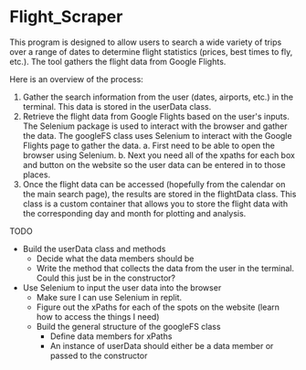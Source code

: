 # Flight_Scraper

This program is designed to allow users to search a wide variety of trips over a range of dates to determine flight statistics (prices, best times to fly, etc.).  The tool gathers the flight data from Google Flights.  


Here is an overview of the process:

1. Gather the search information from the user (dates, airports, etc.) in the terminal.  This data is stored in the userData class.
2. Retrieve the flight data from Google Flights based on the user's inputs.  The Selenium package is used to interact with the browser and gather the data.  The googleFS class uses Selenium to interact with the Google Flights page to gather the data.
   a. First need to be able to open the browser using Selenium.
   b. Next you need all of the xpaths for each box and button on the website so the user data can be entered in to those places. 
3. Once the flight data can be accessed (hopefully from the calendar on the main search page), the results are stored in the flightData class.  This class is a custom container that allows you to store the flight data with the corresponding day and month for plotting and analysis.

TODO
- Build the userData class and methods
  - Decide what the data members should be
  - Write the method that collects the data from the user in the terminal.  Could this just be in the constructor?
- Use Selenium to input the user data into the browser
  - Make sure I can use Selenium in replit.
  - Figure out the xPaths for each of the spots on the website (learn how to access the things I need)
  - Build the general structure of the googleFS class
    - Define data members for xPaths
    - An instance of userData should either be a data member or passed to the constructor